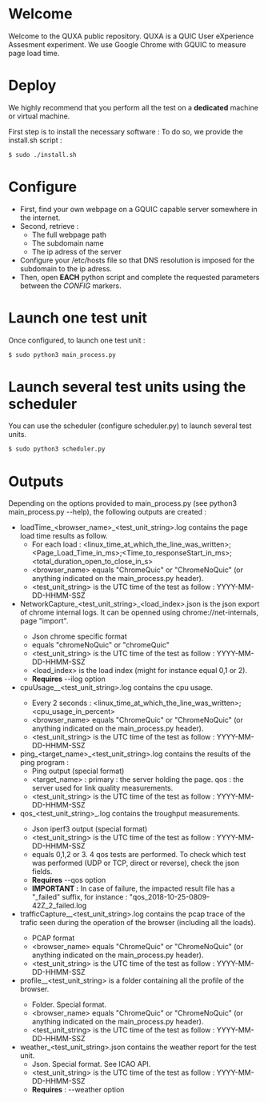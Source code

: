 # Welcome
Welcome to the QUXA public repository.
QUXA is a QUIC User eXperience Assesment experiment.
We use Google Chrome with GQUIC to measure page load time.

# Deploy
We highly recommend that you perform all the test on a **dedicated** machine or virtual machine. 

First step is to install the necessary software :
To do so, we provide the install.sh script :

```bash
$ sudo ./install.sh
```

# Configure
 * First, find your own webpage on a GQUIC capable server somewhere in the internet.
 * Second, retrieve :
	- The full webpage path
	- The subdomain name
	- The ip adress of the server
 * Configure your /etc/hosts file so that DNS resolution is imposed for the subdomain to the ip adress.
 * Then, open **EACH** python script and complete the requested parameters between the *CONFIG* markers.

# Launch one test unit
Once configured, to launch one test unit :

```bash
$ sudo python3 main_process.py
```

# Launch several test units using the scheduler
You can use the scheduler (configure scheduler.py) to launch several test units.

```bash
$ sudo python3 scheduler.py
```

# Outputs
Depending on the options provided to main_process.py (see python3 main_process.py --help), the following outputs are created :

 * loadTime_<browser_name>_<test_unit_string>.log contains the page load time results as follow. 
	- For each load : <linux_time_at_which_the_line_was_written>;<Page_Load_Time_in_ms>;<Time_to_responseStart_in_ms>;<total_duration_open_to_close_in_s>
	- <browser_name> equals "ChromeQuic" or "ChromeNoQuic" (or anything indicated on the main_process.py header).
	- <test_unit_string> is the UTC time of the test as follow : YYYY-MM-DD-HHMM-SSZ
 * <browserName>NetworkCapture_<test_unit_string>_<load_index>.json is the json export of chrome internal logs. It can be openned using chrome://net-internals, page "import".
	- Json chrome specific format
	- <browserName> equals "chromeNoQuic" or "chromeQuic"
	- <test_unit_string> is the UTC time of the test as follow : YYYY-MM-DD-HHMM-SSZ
	- <load_index> is the load index (might for instance equal 0,1 or 2).
	- **Requires** --ilog option
 * cpuUsage_<browserName>_<test_unit_string>.log contains the cpu usage.
	- Every 2 seconds : <linux_time_at_which_the_line_was_written>;<cpu_usage_in_percent>
	- <browser_name> equals "ChromeQuic" or "ChromeNoQuic" (or anything indicated on the main_process.py header).
	- <test_unit_string> is the UTC time of the test as follow : YYYY-MM-DD-HHMM-SSZ
 * ping_<target_name>_<test_unit_string>.log contains the results of the ping program :
	- Ping output (special format)
	- <target_name> : primary : the server holding the page. qos : the server used for link quality measurements.
	- <test_unit_string> is the UTC time of the test as follow : YYYY-MM-DD-HHMM-SSZ
 * qos_<test_unit_string>_<index>.log contains the troughput measurements.
 	- Json iperf3 output (special format)
	- <test_unit_string> is the UTC time of the test as follow : YYYY-MM-DD-HHMM-SSZ
	- <index> equals 0,1,2 or 3. 4 qos tests are performed. To check which test was performed (UDP or TCP, direct or reverse), check the json fields.
	- **Requires** --qos option
	- **IMPORTANT :** In case of failure, the impacted result file has a "_failed" suffix, for instance : "qos_2018-10-25-0809-42Z_2_failed.log
 * trafficCapture_<browserName>_<test_unit_string>.log contains the pcap trace of the trafic seen during the operation of the browser (including all the loads).
	- PCAP format	
	- <browser_name> equals "ChromeQuic" or "ChromeNoQuic" (or anything indicated on the main_process.py header).
	- <test_unit_string> is the UTC time of the test as follow : YYYY-MM-DD-HHMM-SSZ
 * profile_<browserName>_<test_unit_string> is a folder containing all the profile of the browser.
	- Folder. Special format.
	- <browser_name> equals "ChromeQuic" or "ChromeNoQuic" (or anything indicated on the main_process.py header).
	- <test_unit_string> is the UTC time of the test as follow : YYYY-MM-DD-HHMM-SSZ
 * weather_<test_unit_string>.json contains the weather report for the test unit.
	- Json. Special format. See ICAO API.
	- <test_unit_string> is the UTC time of the test as follow : YYYY-MM-DD-HHMM-SSZ
 	- **Requires** : --weather option


